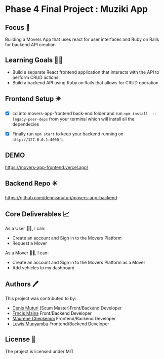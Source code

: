 # Phase 4 Final Project : Muziki App

## Focus 🎯
Building a Movers App that uses react for user interfaces and Ruby on Rails for backend API creation

## Learning Goals 👨‍🚀
- Build a separate React frontend application that interacts with the API to perform CRUD actions.
- Build a backend API using Ruby on Rails that allows for CRUD operation

## Frontend Setup ✴️
- [x] cd into movers-app-frontend back-end folder and run `npm install  --legacy-peer-deps` from your terminal which will install all the dependecies
- [x] Finally run `npm start` to keep your backend running on `http://127.0.0.1:4000` :boom:


## DEMO

https://movers-app-frontend.vercel.app/

## Backend Repo ✴️

https://github.com/dennismuturi/movers-app-backend

## Core Deliverables 📈

As a User 👨‍💻, I can:

-  Create an account and Sign in  to the Movers Platform
-  Request a Mover 

As a Mover 👨‍💻, I can:

-  Create an account and Sign in to the Movers Platform as a Mover
-  Add vehicles to my dashboard


## Authors 🖊️

This project was contributed to by:

- [Denis Muturi](https://github.com/dennismuturi) (Scum Master)Front/Backend Developer
- [Frncis Maina](https://github.com/Maina-Francis) Front/Backend Developer
- [Maurene Chepkemoi](https://github.com/ChepkemoiMaurene) Frontend/Backend Developer
- [Lewis Munyambu](https://github.com/lewiih001) Frontend/Backend Developer


## License 📄

The project is licensed under MIT